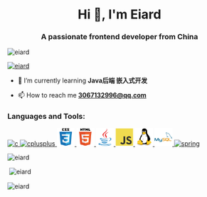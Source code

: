 <h1 align="center">Hi 👋, I'm Eiard</h1>
<h3 align="center">A passionate frontend developer from China</h3>

<p align="left"> <img src="https://komarev.com/ghpvc/?username=eiard&label=Profile%20views&color=0e75b6&style=flat" alt="eiard" /> </p>

<p align="left"> <a href="https://github.com/ryo-ma/github-profile-trophy"><img src="https://github-profile-trophy.vercel.app/?username=eiard" alt="eiard" /></a> </p>

- 🌱 I’m currently learning **Java后端 嵌入式开发**

- 📫 How to reach me **3067132996@qq.com**


<h3 align="left">Languages and Tools:</h3>
<p align="left"> <a href="https://www.cprogramming.com/" target="_blank">
<img src="https://github.com/rahuldkjain/github-profile-readme-generator/blob/master/src/images/icons/ProgrammingLanguages/c.svg" alt="c" width="40" height="40"/> </a> <a href="https://www.w3schools.com/cpp/" target="_blank"> 
<img src="https://github.com/rahuldkjain/github-profile-readme-generator/blob/master/src/images/icons/ProgrammingLanguages/cpp.svg" alt="cplusplus" width="40" height="40"/> </a> <a href="https://www.w3schools.com/css/" target="_blank"> 
<img src="https://raw.githubusercontent.com/devicons/devicon/master/icons/css3/css3-original-wordmark.svg" alt="css3" width="40" height="40"/> </a> <a href="https://www.w3.org/html/" target="_blank"> 
<img src="https://raw.githubusercontent.com/devicons/devicon/master/icons/html5/html5-original-wordmark.svg" alt="html5" width="40" height="40"/> </a> <a href="https://www.java.com" target="_blank"> 
<img src="https://raw.githubusercontent.com/devicons/devicon/master/icons/java/java-original.svg" alt="java" width="40" height="40"/> </a> <a href="https://developer.mozilla.org/en-US/docs/Web/JavaScript" target="_blank">
<img src="https://raw.githubusercontent.com/devicons/devicon/master/icons/javascript/javascript-original.svg" alt="javascript" width="40" height="40"/> </a> <a href="https://www.linux.org/" target="_blank">
<img src="https://raw.githubusercontent.com/devicons/devicon/master/icons/linux/linux-original.svg" alt="linux" width="40" height="40"/> </a> <a href="https://www.mysql.com/" target="_blank"> 
<img src="https://raw.githubusercontent.com/devicons/devicon/master/icons/mysql/mysql-original-wordmark.svg" alt="mysql" width="40" height="40"/> </a> <a href="https://spring.io/" target="_blank">
<img src="https://www.vectorlogo.zone/logos/springio/springio-icon.svg" alt="spring" width="40" height="40"/> </a> </p>

<p><img align="left" src="https://github-readme-stats.vercel.app/api/top-langs?username=eiard&show_icons=true&theme=dark&title_color=050505&text_color=f44a01&bg_color=07b8bb&locale=en&layout=compact" alt="eiard" /></p>
<br/>
<p>&nbsp;<img align="center" src="https://github-readme-stats.vercel.app/api?username=eiard&show_icons=true&theme=cobalt&title_color=32b2c3&locale=en" alt="eiard" /></p>

<p><img align="center" src="https://github-readme-streak-stats.herokuapp.com/?user=eiard&" alt="eiard" /></p>
